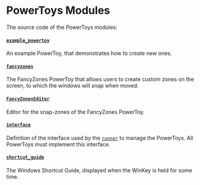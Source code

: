 # PowerToys Modules

The source code of the PowerToys modules:

#### [`example_powertoy`](./example_powertoy)
An example PowerToy, that demonstrates how to create new ones.

#### [`fancyzones`](./fancyzones)
The FancyZones PowerToy that allows users to create custom zones on the screen, to which the windows will snap when moved. 

#### [`FancyZonesEditor`](./FancyZonesEditor)
Editor for the snap-zones of the FancyZones PowerToy.

#### [`interface`](./interface)
Definition of the interface used by the [`runner`](/src/runner) to manage the PowerToys. All PowerToys must implement this interface.

#### [`shortcut_guide`](./shortcut_guide)
The Windows Shortcut Guide, displayed when the WinKey is held for some time.
